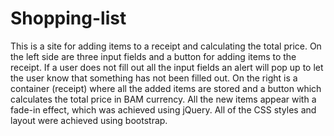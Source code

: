 # Shopping-list
This is a site for adding items to a receipt and calculating the total price.
On the left side are three input fields and a button for adding items to the receipt.
If a user does not fill out all the input fields an alert will pop up to let the user know that something has not been filled out.
On the right is a container (receipt) where all the added items are stored and a button which calculates the total price in BAM currency.
All the new items appear with a fade-in effect, which was achieved using jQuery.
All of the CSS styles and layout were achieved using bootstrap.
